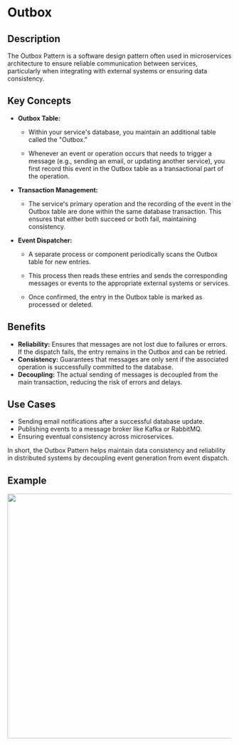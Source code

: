 # Outbox

## Description

The Outbox Pattern is a software design pattern often used in microservices architecture to ensure reliable communication between services, particularly when integrating with external systems or ensuring data consistency.

## Key Concepts

- **Outbox Table:**

   - Within your service's database, you maintain an additional table called the "Outbox."

   - Whenever an event or operation occurs that needs to trigger a message (e.g., sending an email, or updating another service), you first record this event in the Outbox table as a transactional part of the operation.

- **Transaction Management:**

   - The service's primary operation and the recording of the event in the Outbox table are done within the same database transaction. This ensures that either both succeed or both fail, maintaining consistency.

- **Event Dispatcher:**

   - A separate process or component periodically scans the Outbox table for new entries.

   - This process then reads these entries and sends the corresponding messages or events to the appropriate external systems or services.

   - Once confirmed, the entry in the Outbox table is marked as processed or deleted.

## Benefits

- **Reliability:** Ensures that messages are not lost due to failures or errors. If the dispatch fails, the entry remains in the Outbox and can be retried.
- **Consistency:** Guarantees that messages are only sent if the associated operation is successfully committed to the database.
- **Decoupling:** The actual sending of messages is decoupled from the main transaction, reducing the risk of errors and delays.

## Use Cases

- Sending email notifications after a successful database update.
- Publishing events to a message broker like Kafka or RabbitMQ.
- Ensuring eventual consistency across microservices.

In short, the Outbox Pattern helps maintain data consistency and reliability in distributed systems by decoupling event generation from event dispatch.

## Example

<img src="image1.jpg" style="width:5.71583in" />
